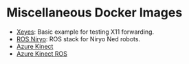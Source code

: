 # Miscellaneous Docker Images 

- [Xeyes](xeyes): Basic example for testing X11 forwarding.
- [ROS Niryo](ros-niryo): ROS stack for Niryo Ned robots.
- [Azure Kinect](azure-kinect)
- [Azure Kinect ROS](azure-kinect-ros)

<!-- EOF -->
